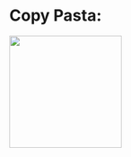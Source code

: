 # Copy Pasta:
<img src="https://s3.us-east-2.amazonaws.com/portfolio-joshua/pasta.png" width="200px"/>


